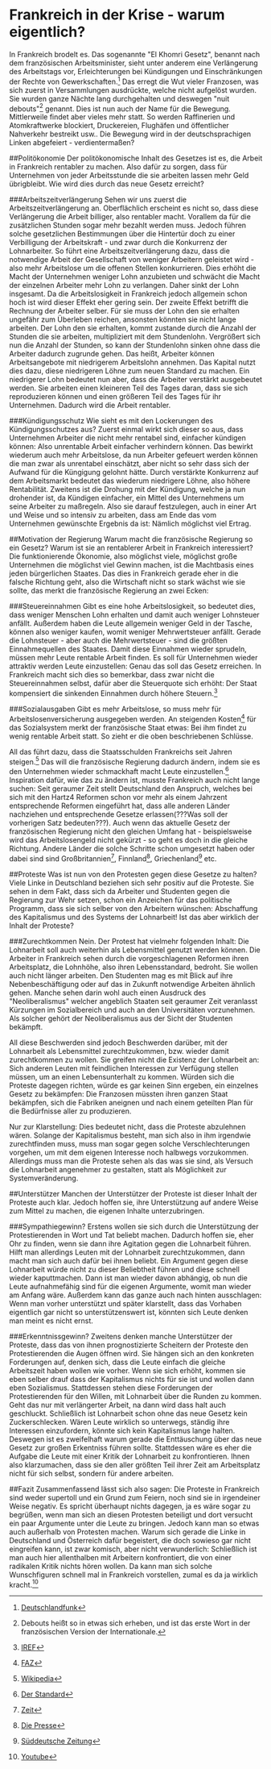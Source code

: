 ﻿# Frankreich in der Krise - warum eigentlich?
In Frankreich brodelt es. Das sogenannte "El Khomri Gesetz", benannt nach dem französischen Arbeitsminister, sieht unter anderem eine Verlängerung des Arbeitstags vor, Erleichterungen bei Kündigungen und Einschränkungen der Rechte von Gewerkschaften.[^elkhomri] Das erregt die Wut vieler Franzosen, was sich zuerst in Versammlungen ausdrückte, welche nicht aufgelöst wurden. Sie wurden ganze Nächte lang durchgehalten und deswegen "nuit debouts"[^debouts] genannt. Dies ist nun auch der Name für die Bewegung. Mittlerweile findet aber vieles mehr statt. So werden Raffinerien und Atomkraftwerke blockiert, Druckereien, Flughäfen und öffentlicher Nahverkehr bestreikt usw.. Die Bewegung wird in der deutschsprachigen Linken abgefeiert - verdientermaßen?

##Politökonomie
Der politökonomische Inhalt des Gesetzes ist es, die Arbeit in Frankreich rentabler zu machen. Also dafür zu sorgen, dass für Unternehmen von jeder Arbeitsstunde die sie arbeiten lassen mehr Geld übrigbleibt. Wie wird dies durch das neue Gesetz erreicht?

###Arbeitszeitverlängerung
Sehen wir uns zuerst die Arbeitszeitverlängerung an. Oberflächlich erscheint es nicht so, dass diese Verlängerung die Arbeit billiger, also rentabler macht. Vorallem da für die zusätzlichen Stunden sogar mehr bezahlt werden muss. Jedoch führen solche gesetzlichen Bestimmungen über die Hintertür doch zu einer Verbilligung der Arbeitskraft - und zwar durch die Konkurrenz der Lohnarbeiter.
So führt eine Arbeitszeitverlängerung dazu, dass die notwendige Arbeit der Gesellschaft von weniger Arbeitern geleistet wird - also mehr Arbeitslose um die offenen Stellen konkurrieren. Dies erhöht die Macht der Unternehmen weniger Lohn anzubieten und schwächt die Macht der einzelnen Arbeiter mehr Lohn zu verlangen. Daher sinkt der Lohn insgesamt. Da die Arbeitslosigkeit in Frankreich jedoch allgemein schon hoch ist wird dieser Effekt eher gering sein.
Der zweite Effekt betrifft die Rechnung der Arbeiter selber. Für sie muss der Lohn den sie erhalten ungefähr zum Überleben reichen, ansonsten könnten sie nicht lange arbeiten. Der Lohn den sie erhalten, kommt zustande durch die Anzahl der Stunden die sie arbeiten, multipliziert mit dem Stundenlohn. Vergrößert sich nun die Anzahl der Stunden, so kann der Stundenlohn sinken ohne dass die Arbeiter dadurch zugrunde gehen. Das heißt, Arbeiter können Arbeitsangebote mit niedrigerem Arbeitslohn annehmen. Das Kapital nutzt dies dazu, diese niedrigeren Löhne zum neuen Standard zu machen.
Ein niedrigerer Lohn bedeutet nun aber, dass die Arbeiter verstärkt ausgebeutet werden. Sie arbeiten einen kleineren Teil des Tages daran, dass sie sich reproduzieren können und einen größeren Teil des Tages für ihr Unternehmen. Dadurch wird die Arbeit rentabler.

###Kündigungsschutz
Wie sieht es mit den Lockerungen des Kündigungsschutzes aus? Zuerst einmal wirkt sich dieser so aus, dass Unternehmen Arbeiter die nicht mehr rentabel sind, einfacher kündigen können: Also unrentable Arbeit einfacher verhindern können. Das bewirkt wiederum auch mehr Arbeitslose, da nun Arbeiter gefeuert werden können die man zwar als unrentabel einschätzt, aber nicht so sehr dass sich der Aufwand für die Küngigung gelohnt hätte. Durch verstärkte Konkurrenz auf dem Arbeitsmarkt bedeutet das wiederum niedrigere Löhne, also höhere Rentabilität.
Zweitens ist die Drohung mit der Kündigung, welche ja nun drohender ist, da Kündigen einfacher, ein Mittel des Unternehmens um seine Arbeiter zu maßregeln. Also sie darauf festzulegen, auch in einer Art und Weise und so intensiv zu arbeiten, dass am Ende das vom Unternehmen gewünschte Ergebnis da ist: Nämlich möglichst viel Ertrag. 

##Motivation der Regierung
Warum macht die französische Regierung so ein Gesetz? Warum ist sie an rentablerer Arbeit in Frankreich interessiert? 
Die funktionierende Ökonomie, also möglichst viele, möglichst große Unternehmen die möglichst viel Gewinn machen, ist die Machtbasis eines jeden bürgerlichen Staates. Das dies in Frankreich gerade eher in die falsche Richtung geht, also die Wirtschaft nicht so stark wächst wie sie sollte, das merkt die französische Regierung an zwei Ecken:

###Steuereinnahmen
Gibt es eine hohe Arbeitslosigkeit, so bedeutet dies, dass weniger Menschen Lohn erhalten und damit auch weniger Lohnsteuer anfällt. Außerdem haben die Leute allgemein weniger Geld in der Tasche, können also weniger kaufen, womit weniger Mehrwertsteuer anfällt. Gerade die Lohnsteuer - aber auch die Mehrwertsteuer - sind die größten Einnahmequellen des Staates. Damit diese Einnahmen wieder sprudeln, müssen mehr Leute rentable Arbeit finden. Es soll für Unternehmen wieder attraktiv werden Leute einzustellen: Genau das soll das Gesetz erreichen. In Frankreich macht sich dies so bemerkbar, dass zwar nicht die Steuereinnahmen selbst, dafür aber die Steuerquote sich erhöht: Der Staat kompensiert die sinkenden Einnahmen durch höhere Steuern.[^steuern]

###Sozialausgaben
Gibt es mehr Arbeitslose, so muss mehr für Arbeitslosenversicherung ausgegeben werden. An steigenden Kosten[^ausgaben] für das Sozialsystem merkt der französische Staat etwas: Bei ihm findet zu wenig rentable Arbeit statt. So zieht er die oben beschriebenen Schlüsse.

All das führt dazu, dass die Staatsschulden Frankreichs seit Jahren steigen.[^schulden] Das will die französische Regierung dadurch ändern, indem sie es den Unternehmen wieder schmackhaft macht Leute einzustellen.[^hollande] Inspiration dafür, wie das zu ändern ist, musste Frankreich auch nicht lange suchen: Seit geraumer Zeit stellt Deutschland den Anspruch, welches bei sich mit den Hartz4 Reformen schon vor mehr als einem Jahrzent entsprechende Reformen eingeführt hat, dass alle anderen Länder nachziehen und entsprechende Gesetze erlassen(???Was soll der vorherigen Satz bedeuten???). Auch wenn das aktuelle Gesetz der französischen Regierung nicht den gleichen Umfang hat - beispielsweise wird das Arbeitslosengeld nicht gekürzt - so geht es doch in die gleiche Richtung. Andere Länder die solche Schritte schon umgesetzt haben oder dabei sind sind Großbritannien[^uk], Finnland[^finnland], Griechenland[^tsipras] etc.

##Proteste
Was ist nun von den Protesten gegen diese Gesetze zu halten? Viele Linke in Deutschland beziehen sich sehr positiv auf die Proteste. Sie sehen in dem Fakt, dass sich da Arbeiter und Studenten gegen die Regierung zur Wehr setzen, schon ein Anzeichen für das politische Programm, dass sie sich selber von den Arbeitern wünschen: Abschaffung des Kapitalismus und des Systems der Lohnarbeit! Ist das aber wirklich der Inhalt der Proteste?

###Zurechtkommen
Nein. Der Protest hat vielmehr folgenden Inhalt: Die Lohnarbeit soll auch weiterhin als Lebensmittel genutzt werden können. Die Arbeiter in Frankreich sehen durch die vorgeschlagenen Reformen ihren Arbeitsplatz, die Lohnhöhe, also ihren Lebensstandard, bedroht. Sie wollen auch nicht länger arbeiten. Den Studenten mag es mit Blick auf ihre Nebenbeschäftigung oder auf das in Zukunft notwendige Arbeiten ähnlich gehen. Manche sehen darin wohl auch einen Ausdruck des "Neoliberalismus" welcher angeblich Staaten seit geraumer Zeit veranlasst Kürzungen im Sozialbereich und auch an den Universitäten vorzunehmen. Als solcher gehört der Neoliberalismus aus der Sicht der Studenten bekämpft.

All diese Beschwerden sind jedoch Beschwerden darüber, mit der Lohnarbeit als Lebensmittel zurechtzukommen, bzw. wieder damit zurechtkommen zu wollen. Sie greifen nicht die Existenz der Lohnarbeit an: Sich anderen Leuten mit feindlichen Interessen zur Verfügung stellen müssen, um an einen Lebensunterhalt zu kommen. Würden sich die Proteste dagegen richten, würde es gar keinen Sinn ergeben, ein einzelnes Gesetz zu bekämpfen: Die Franzosen müssten ihren ganzen Staat bekämpfen, sich die Fabriken aneignen und nach einem geteilten Plan für die Bedürfnisse aller zu produzieren. 

Nur zur Klarstellung: Dies bedeutet nicht, dass die Proteste abzulehnen wären. Solange der Kapitalismus besteht, man sich also in ihm irgendwie zurechtfinden muss, muss man sogar gegen solche Verschlechterungen vorgehen, um mit dem eigenen Interesse noch halbwegs vorzukommen. Allerdings muss man die Proteste sehen als das was sie sind, als Versuch die Lohnarbeit angenehmer zu gestalten, statt als Möglichkeit zur Systemveränderung.

##Unterstützer
Manchen der Unterstützer der Proteste ist dieser Inhalt der Proteste auch klar. Jedoch hoffen sie, ihre Unterstützung auf andere Weise zum Mittel zu machen, die eigenen Inhalte unterzubringen.

###Sympathiegewinn?
Erstens wollen sie sich durch die Unterstützung der Protestierenden in Wort und Tat beliebt machen. Dadurch hoffen sie, eher Ohr zu finden, wenn sie dann ihre Agitation gegen die Lohnarbeit führen. Hilft man allerdings Leuten mit der Lohnarbeit zurechtzukommen, dann macht man sich auch dafür bei ihnen beliebt. Ein Argument gegen diese Lohnarbeit würde nicht zu dieser Beliebtheit führen und diese schnell wieder kaputtmachen. Dann ist man wieder davon abhängig, ob nun die Leute aufnahmefähig sind für die eigenen Argumente, womit man wieder am Anfang wäre. Außerdem kann das ganze auch nach hinten ausschlagen: Wenn man vorher unterstützt und später klarstellt, dass das Vorhaben eigentlich gar nicht so unterstützenswert ist, könnten sich Leute denken man meint es nicht ernst.

###Erkenntnissgewinn?
Zweitens denken manche Unterstützer der Proteste, dass das von ihnen prognostizierte Scheitern der Proteste den Protestierenden die Augen öffnen wird. Sie hängen sich an den konkreten Forderungen auf, denken sich, dass die Leute einfach die gleiche Arbeitszeit haben wollen wie vorher. Wenn sie sich erhöht, kommen sie eben selber drauf dass der Kapitalismus nichts für sie ist und wollen dann eben Sozialismus. Stattdessen stehen diese Forderungen der Protestierenden für den Willen, mit Lohnarbeit über die Runden zu kommen. Geht das nur mit verlängerter Arbeit, na dann wird dass halt auch geschluckt. Schließlich ist Lohnarbeit schon ohne das neue Gesetz kein Zuckerschlecken. Wären Leute wirklich so unterwegs, ständig ihre Interessen einzufordern, könnte sich kein Kapitalismus lange halten. Deswegen ist es zweifelhaft warum gerade die Enttäuschung über das neue Gesetz zur großen Erkentniss führen sollte. Stattdessen wäre es eher die Aufgabe die Leute mit einer Kritik der Lohnarbeit zu konfrontieren. Ihnen also klarzumachen, dass sie den aller größten Teil ihrer Zeit am Arbeitsplatz nicht für sich selbst, sondern für andere arbeiten.

##Fazit
Zusammenfassend lässt sich also sagen: Die Proteste in Frankreich sind weder supertoll und ein Grund zum Feiern, noch sind sie in irgendeiner Weise negativ. Es spricht überhaupt nichts dagegen, ja es wäre sogar zu begrüßen, wenn man sich an diesen Protesten beteiligt und dort versucht ein paar Argumente unter die Leute zu bringen. Jedoch kann man so etwas auch außerhalb von Protesten machen. Warum sich gerade die Linke in Deutschland und Österreich dafür begeistert, die doch sowieso gar nicht eingreifen kann, ist zwar komisch, aber nicht verwunderlich: Schließlich ist man auch hier allenthalben mit Arbeitern konfrontiert, die von einer radikalen Kritik nichts hören wollen. Da kann man sich solche Wunschfiguren schnell mal in Frankreich vorstellen, zumal es da ja wirklich kracht.[^gewalt]

[^uk]: [Zeit](http://www.zeit.de/2010/36/Grossbritannien-Sparpolitik)

[^finnland]: [Die Presse](http://diepresse.com/home/wirtschaft/international/1447123/Nachhaltige-Finanzierung_Finnland-kurzt-im-Sozialnetz)

[^tsipras]: [Süddeutsche Zeitung](http://www.sueddeutsche.de/news/wirtschaft/finanzen-griechisches-parlament-stimmt-ueber-weiteres-sparpaket-ab-dpa.urn-newsml-dpa-com-20090101-160522-99-26286)

[^hollande]: [Der Standard](http://derstandard.at/2000034927172/Paris-Neue-Ausschreitungen-bei-Protesten-der-Bewegung-Nuit-debout)

[^ausgaben]: [FAZ](http://blogs.faz.net/fazit/files/2011/11/Staatsausgaben.JPG)

[^steuern]: [IREF](http://de.irefeurope.org/SITES/de.irefeurope.org/local/cache-vignettes/L800xH440/anteile-steuer-sozialabgaben-deutschland-frankreich-steuerabsprachen-preisabsprachen-steuereinnahmen-mobilitat-c3783.png)

[^elkhomri]: [Deutschlandfunk](http://www.deutschlandfunk.de/frankreich-protest-gegen-neues-arbeitsrecht.795.de.html?dram:article_id=346550)

[^gewalt]: [Youtube](https://www.youtube.com/watch?v=MG_EJ3M6hgU)

[^schulden]: [Wikipedia](https://upload.wikimedia.org/wikipedia/de/timeline/67fbd1136534154ec97a8df410f9e13a.png)

[^debouts]: Debouts heißt so in etwas sich erheben, und ist das erste Wort in der französischen Version der Internationale.


